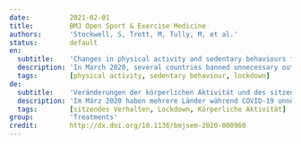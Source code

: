 ```yaml
---
date:          2021-02-01
title:         BMJ Open Sport & Exercise Medicine
authors:       'Stockwell, S, Trott, M, Tully, M, et al.'
status:        default
en:
  subtitle:    'Changes in physical activity and sedentary behaviours from before to during the COVID-19 pandemic lockdown: a systematic review'
  description: 'In March 2020, several countries banned unnecessary outdoor activities during COVID-19, commonly called lockdowns. These lockdowns have the potential to impact associated levels of physical activity and sedentary behaviour. Given the numerous health outcomes associated with physical activity and sedentary behaviour, the aim of this review was to summarise literature that investigated differences in physical activity and sedentary behaviour before vs during the COVID-19 lockdown. Electronic databases were searched from November 2019 to October 2020 using terms and synonyms relating to physical activity, sedentary behaviour and COVID-19. The coprimary outcomes were changes in physical activity and/or sedentary behaviour captured via device-based measures or self-report tools. Risk of bias was measured using the Newcastle-Ottawa Scale. Sixty six articles met the inclusion criteria and were included in the review (total n=86 981). Changes in physical activity were reported in 64 studies, with the majority of studies reporting decreases in physical activity and increases in sedentary behaviours during their respective lockdowns across several populations, including children and patients with a variety of medical conditions. Given the numerous physical and mental benefits of increased physical activity and decreased sedentary behaviour, public health strategies should include the creation and implementation of interventions that promote safe physical activity and reduce sedentary behaviour should other lockdowns occur.'
  tags:        [physical activity, sedentary behaviour, lockdown]
de:
  subtitle:    'Veränderungen der körperlichen Aktivität und des sitzenden Verhaltens vor und während der COVID-19-Pandemie: eine systematische Übersicht'
  description: 'Im März 2020 haben mehrere Länder während COVID-19 unnötige Aktivitäten im Freien verboten, die gemeinhin als Lockdowns bezeichnet werden. Diese Verbote haben das Potenzial, sich auf das damit verbundene Maß an körperlicher Aktivität und sitzendem Verhalten auszuwirken. Angesichts der zahlreichen gesundheitlichen Auswirkungen, die mit körperlicher Aktivität und sitzendem Verhalten verbunden sind, bestand das Ziel dieser Übersichtsarbeit darin, die Literatur zusammenzufassen, die Unterschiede in der körperlichen Aktivität und dem sitzenden Verhalten vor und während der COVID-19-Sperrzeit untersucht hat. Elektronische Datenbanken wurden von November 2019 bis Oktober 2020 mit Begriffen und Synonymen im Zusammenhang mit körperlicher Aktivität, sitzendem Verhalten und COVID-19 durchsucht. Die koprimären Ergebnisse waren Veränderungen der körperlichen Aktivität und/oder des sitzenden Verhaltens, die über gerätebasierte Messungen oder Selbstauskünfte erfasst wurden. Das Risiko einer Verzerrung wurde anhand der Newcastle-Ottawa-Skala gemessen. Sechsundsechzig Artikel erfüllten die Einschlusskriterien und wurden in die Überprüfung einbezogen (insgesamt n=86 981). In 64 Studien wurde über Veränderungen der körperlichen Aktivität berichtet, wobei die Mehrheit der Studien über eine Abnahme der körperlichen Aktivität und eine Zunahme des sitzenden Verhaltens während der jeweiligen Sperrzeit in verschiedenen Bevölkerungsgruppen, einschließlich Kindern und Patienten mit einer Vielzahl von Erkrankungen, berichtete. In Anbetracht der zahlreichen körperlichen und geistigen Vorteile einer erhöhten körperlichen Aktivität und einer Verringerung des sitzenden Verhaltens sollten Strategien für die öffentliche Gesundheit die Entwicklung und Umsetzung von Maßnahmen zur Förderung einer sicheren körperlichen Aktivität und zur Verringerung des sitzenden Verhaltens umfassen, falls es zu weiteren Lockdowns kommt.' 
  tags:        [sitzendes Verhalten, Lockdown, Körperliche Aktivität]
group:         'Treatments'
credit:        http://dx.doi.org/10.1136/bmjsem-2020-000960
---
```

